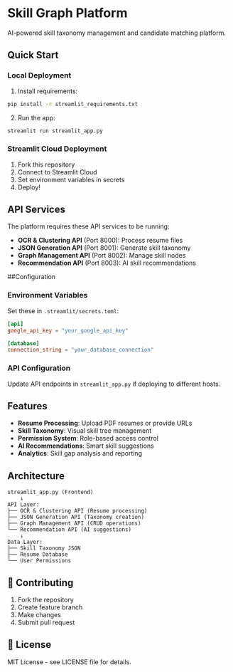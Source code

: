 #  Skill Graph Platform

AI-powered skill taxonomy management and candidate matching platform.

##  Quick Start

### Local Deployment

1. Install requirements:
```bash
pip install -r streamlit_requirements.txt
```

2. Run the app:
```bash
streamlit run streamlit_app.py
```

### Streamlit Cloud Deployment

1. Fork this repository
2. Connect to Streamlit Cloud
3. Set environment variables in secrets
4. Deploy!

## API Services

The platform requires these API services to be running:

- **OCR & Clustering API** (Port 8000): Process resume files
- **JSON Generation API** (Port 8001): Generate skill taxonomy
- **Graph Management API** (Port 8002): Manage skill nodes
- **Recommendation API** (Port 8003): AI skill recommendations

##Configuration

### Environment Variables

Set these in `.streamlit/secrets.toml`:

```toml
[api]
google_api_key = "your_google_api_key"

[database]
connection_string = "your_database_connection"
```

### API Configuration

Update API endpoints in `streamlit_app.py` if deploying to different hosts.

## Features

- **Resume Processing**: Upload PDF resumes or provide URLs
- **Skill Taxonomy**: Visual skill tree management
-  **Permission System**: Role-based access control
-  **AI Recommendations**: Smart skill suggestions
-  **Analytics**: Skill gap analysis and reporting

## Architecture

```
streamlit_app.py (Frontend)
    ↓
API Layer:
├── OCR & Clustering API (Resume processing)
├── JSON Generation API (Taxonomy creation)
├── Graph Management API (CRUD operations)
└── Recommendation API (AI suggestions)
    ↓
Data Layer:
├── Skill Taxonomy JSON
├── Resume Database
└── User Permissions
```

## 🤝 Contributing

1. Fork the repository
2. Create feature branch
3. Make changes
4. Submit pull request

## 📄 License

MIT License - see LICENSE file for details.